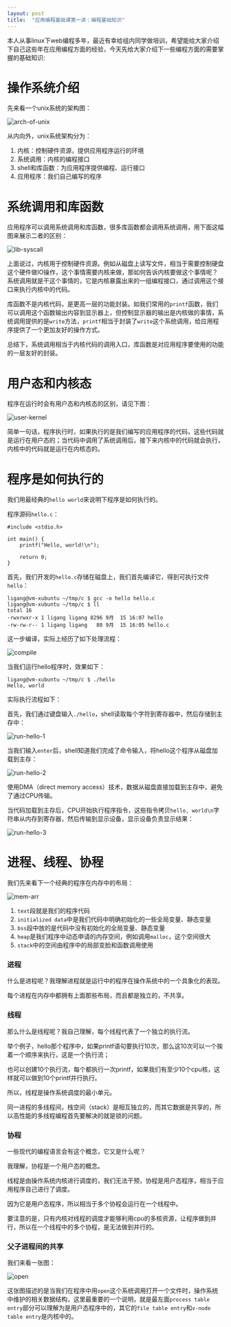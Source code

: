 ```yaml
---
layout: post
title:  "应用编程基础课第一讲：编程基础知识"
---
```


本人从事linux下web编程多年，最近有幸给组内同学做培训，希望能给大家介绍下自己这些年在应用编程方面的经验，今天先给大家介绍下一些编程方面的需要掌握的基础知识:

# 操作系统介绍

先来看一个unix系统的架构图：

![arch-of-unix](https://github.com/ligang1109/ligang1109.github.io/blob/master/images/2018-09-14/arch-of-unix.jpg?raw=true)

从内向外，unix系统架构分为：

1. 内核：控制硬件资源，提供应用程序运行的环境
1. 系统调用：内核的编程接口
1. shell和库函数：为应用程序提供编程、运行接口
1. 应用程序：我们自己编写的程序

# 系统调用和库函数

应用程序可以调用系统调用和库函数，很多库函数都会调用系统调用，用下面这幅图来展示二者的区别：

![lib-syscall](https://github.com/ligang1109/ligang1109.github.io/blob/master/images/2018-09-14/lib-syscall.jpg?raw=true)

上面说过，内核用于控制硬件资源。例如从磁盘上读写文件，相当于需要控制硬盘这个硬件做IO操作，这个事情需要内核来做，那如何告诉内核要做这个事情呢？系统调用就是干这个事情的，它是内核暴露出来的一组编程接口，通过调用这个接口来执行内核中的代码。

库函数不是内核代码，是更高一层的功能封装。如我们常用的`printf`函数，我们可以调用这个函数输出内容到显示器上，但控制显示器的输出是内核做的事情，系统调用提供的是`write`方法，`printf`相当于封装了`write`这个系统调用，给应用程序提供了一个更加友好的操作方式。

总结下，系统调用相当于内核代码的调用入口，库函数是对应用程序要使用的功能的一层友好的封装。

# 用户态和内核态

程序在运行时会有用户态和内核态的区别，请见下图：

![user-kernel](https://github.com/ligang1109/ligang1109.github.io/blob/master/images/2018-09-14/user-kernel.jpg?raw=true)

简单一句话，程序执行时，如果执行的是我们编写的应用程序的代码，这些代码就是运行在用户态的；当代码中调用了系统调用后，接下来内核中的代码就会执行，内核中的代码就是运行在内核态的。

# 程序是如何执行的

我们用最经典的`hello world`来说明下程序是如何执行的。

程序源码`hello.c`：

```
#include <stdio.h>

int main() {
    printf("Hello, world!\n");

    return 0;
}
```

首先，我们开发的`hello.c`存储在磁盘上，我们首先编译它，得到可执行文件`hello`：

```
ligang@vm-xubuntu ~/tmp/c $ gcc -o hello hello.c 
ligang@vm-xubuntu ~/tmp/c $ ll
total 16
-rwxrwxr-x 1 ligang ligang 8296 9月  15 16:07 hello
-rw-rw-r-- 1 ligang ligang   80 9月  15 16:05 hello.c
```

这一步编译，实际上经历了如下处理流程：

![compile](https://github.com/ligang1109/ligang1109.github.io/blob/master/images/2018-09-14/compile.png?raw=true)

当我们运行hello程序时，效果如下：

```
ligang@vm-xubuntu ~/tmp/c $ ./hello 
Hello, world
```

实际执行流程如下：

首先，我们通过键盘输入`./hello`，shell读取每个字符到寄存器中，然后存储到主存中：

![run-hello-1](https://github.com/ligang1109/ligang1109.github.io/blob/master/images/2018-09-14/run-hello-1.png?raw=true)

当我们输入`enter`后，shell知道我们完成了命令输入，将hello这个程序从磁盘加载到主存：

![run-hello-2](https://github.com/ligang1109/ligang1109.github.io/blob/master/images/2018-09-14/run-hello-2.png?raw=true)

使用DMA（direct memory access）技术，数据从磁盘直接加载到主存中，避免了通过CPU传输。

当代码加载到主存后，CPU开始执行程序指令，这些指令拷贝`hello, world\n`字符串从内存到寄存器，然后传输到显示设备，显示设备负责显示结果：

![run-hello-3](https://github.com/ligang1109/ligang1109.github.io/blob/master/images/2018-09-14/run-hello-3.png?raw=true)

# 进程、线程、协程

我们先来看下一个经典的程序在内存中的布局：

![mem-arr](https://github.com/ligang1109/ligang1109.github.io/blob/master/images/2018-09-14/mem-arr.jpg?raw=true)

1. `text`段就是我们的程序代码
1. `initialized data`中是我们代码中明确初始化的一些全局变量、静态变量
1. `bss`段中放的是代码中没有初始化的全局变量、静态变量
1. `heap`是我们程序中动态申请的内存空间，例如调用`malloc`，这个空间很大
1. `stack`中的空间由程序中的局部变脸和函数调用使用

### 进程

什么是进程呢？我理解进程就是运行中的程序在操作系统中的一个具象化的表现。

每个进程在内存中都拥有上面那些布局，而且都是独立的，不共享。

### 线程

那么什么是线程呢？我自己理解，每个线程代表了一个独立的执行流。

举个例子，hello那个程序中，如果printf语句要执行10次，那么这10次可以一个挨着一个顺序来执行，这是一个执行流；

也可以创建10个执行流，每个都执行一次printf，如果我们有至少10个cpu核，这样就可以做到10个printf并行执行。

所以，线程是操作系统调度的最小单元。

同一进程的多线程间，栈空间（stack）是相互独立的，而其它数据是共享的，所以高性能的多线程编程首先要解决的就是锁的问题。

### 协程

一些现代的编程语言会有这个概念，它又是什么呢？

我理解，协程是一个用户态的概念。

线程是由操作系统内核进行调度的，我们无法干预，协程是用户态程序，相当于应用程序自己进行了调度。

因为它是用户态程序，所以相当于多个协程会运行在一个线程中。

要注意的是，只有内核对线程的调度才能够利用cpu的多核资源，让程序做到并行，所以在一个线程中的多个协程，是无法做到并行的。

### 父子进程间的共享

我们来看一张图： 

![open](https://github.com/ligang1109/ligang1109.github.io/blob/master/images/2018-09-14/open.jpg?raw=true)

这张图描述的是当我们在程序中用`open`这个系统调用打开一个文件时，操作系统中维护的相关数据结构，这里最重要的一个说明，就是最左面`process table entry`部分可以理解为是用户态程序中的，其它的`file table entry`和`v-node table entry`是内核中的。
